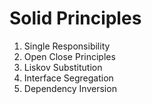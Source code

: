 # Solid Principles
1. Single Responsibility
2. Open Close Principles
3. Liskov Substitution
4. Interface Segregation 
5. Dependency Inversion
